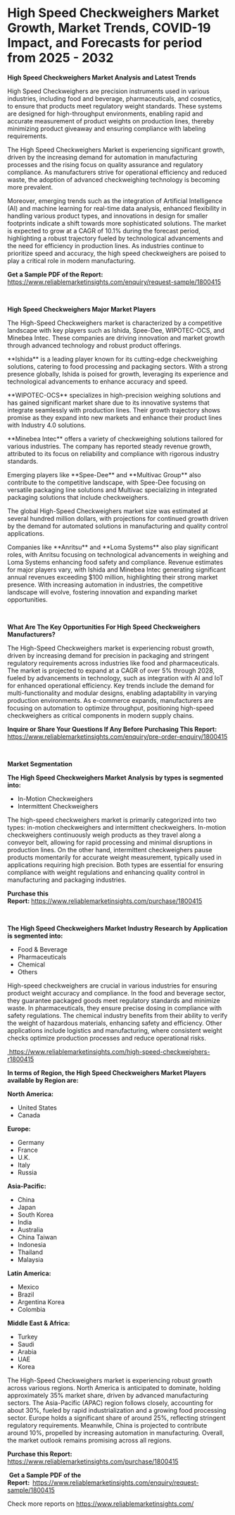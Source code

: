<p><h1>High Speed Checkweighers Market Growth, Market Trends, COVID-19 Impact, and Forecasts for period from 2025 - 2032</h1></p><p><strong>High Speed Checkweighers Market Analysis and Latest Trends</strong></p>
<p><p>High Speed Checkweighers are precision instruments used in various industries, including food and beverage, pharmaceuticals, and cosmetics, to ensure that products meet regulatory weight standards. These systems are designed for high-throughput environments, enabling rapid and accurate measurement of product weights on production lines, thereby minimizing product giveaway and ensuring compliance with labeling requirements.</p><p>The High Speed Checkweighers Market is experiencing significant growth, driven by the increasing demand for automation in manufacturing processes and the rising focus on quality assurance and regulatory compliance. As manufacturers strive for operational efficiency and reduced waste, the adoption of advanced checkweighing technology is becoming more prevalent.</p><p>Moreover, emerging trends such as the integration of Artificial Intelligence (AI) and machine learning for real-time data analysis, enhanced flexibility in handling various product types, and innovations in design for smaller footprints indicate a shift towards more sophisticated solutions. The market is expected to grow at a CAGR of 10.1% during the forecast period, highlighting a robust trajectory fueled by technological advancements and the need for efficiency in production lines. As industries continue to prioritize speed and accuracy, the high speed checkweighers are poised to play a critical role in modern manufacturing.</p></p>
<p><strong>Get a Sample PDF of the Report:&nbsp;</strong> <a href="https://www.reliablemarketinsights.com/enquiry/request-sample/1800415?utm_campaign=3193&utm_medium=2&utm_source=Github&utm_content=ia&utm_term=10042025&utm_id=high-speed-checkweighers">https://www.reliablemarketinsights.com/enquiry/request-sample/1800415</a></p>
<p>&nbsp;</p>
<p><strong>High Speed Checkweighers Major Market Players</strong></p>
<p><p>The High-Speed Checkweighers market is characterized by a competitive landscape with key players such as Ishida, Spee-Dee, WIPOTEC-OCS, and Minebea Intec. These companies are driving innovation and market growth through advanced technology and robust product offerings.</p><p>**Ishida** is a leading player known for its cutting-edge checkweighing solutions, catering to food processing and packaging sectors. With a strong presence globally, Ishida is poised for growth, leveraging its experience and technological advancements to enhance accuracy and speed.</p><p>**WIPOTEC-OCS** specializes in high-precision weighing solutions and has gained significant market share due to its innovative systems that integrate seamlessly with production lines. Their growth trajectory shows promise as they expand into new markets and enhance their product lines with Industry 4.0 solutions.</p><p>**Minebea Intec** offers a variety of checkweighing solutions tailored for various industries. The company has reported steady revenue growth, attributed to its focus on reliability and compliance with rigorous industry standards.</p><p>Emerging players like **Spee-Dee** and **Multivac Group** also contribute to the competitive landscape, with Spee-Dee focusing on versatile packaging line solutions and Multivac specializing in integrated packaging solutions that include checkweighers.</p><p>The global High-Speed Checkweighers market size was estimated at several hundred million dollars, with projections for continued growth driven by the demand for automated solutions in manufacturing and quality control applications. </p><p>Companies like **Anritsu** and **Loma Systems** also play significant roles, with Anritsu focusing on technological advancements in weighing and Loma Systems enhancing food safety and compliance. Revenue estimates for major players vary, with Ishida and Minebea Intec generating significant annual revenues exceeding $100 million, highlighting their strong market presence. With increasing automation in industries, the competitive landscape will evolve, fostering innovation and expanding market opportunities.</p></p>
<p>&nbsp;</p>
<p><strong>What Are The Key Opportunities For High Speed Checkweighers Manufacturers?</strong></p>
<p><p>The High-Speed Checkweighers market is experiencing robust growth, driven by increasing demand for precision in packaging and stringent regulatory requirements across industries like food and pharmaceuticals. The market is projected to expand at a CAGR of over 5% through 2028, fueled by advancements in technology, such as integration with AI and IoT for enhanced operational efficiency. Key trends include the demand for multi-functionality and modular designs, enabling adaptability in varying production environments. As e-commerce expands, manufacturers are focusing on automation to optimize throughput, positioning high-speed checkweighers as critical components in modern supply chains.</p></p>
<p><strong>Inquire or Share Your Questions If Any Before Purchasing This Report:</strong> <a href="https://www.reliablemarketinsights.com/enquiry/pre-order-enquiry/1800415?utm_campaign=3193&utm_medium=2&utm_source=Github&utm_content=ia&utm_term=10042025&utm_id=high-speed-checkweighers">https://www.reliablemarketinsights.com/enquiry/pre-order-enquiry/1800415</a></p>
<p>&nbsp;</p>
<p><strong>Market Segmentation</strong></p>
<p><strong>The High Speed Checkweighers Market Analysis by types is segmented into:</strong></p>
<p><ul><li>In-Motion Checkweighers</li><li>Intermittent Checkweighers</li></ul></p>
<p><p>The high-speed checkweighers market is primarily categorized into two types: in-motion checkweighers and intermittent checkweighers. In-motion checkweighers continuously weigh products as they travel along a conveyor belt, allowing for rapid processing and minimal disruptions in production lines. On the other hand, intermittent checkweighers pause products momentarily for accurate weight measurement, typically used in applications requiring high precision. Both types are essential for ensuring compliance with weight regulations and enhancing quality control in manufacturing and packaging industries.</p></p>
<p><strong>Purchase this Report:&nbsp;</strong><a href="https://www.reliablemarketinsights.com/purchase/1800415?utm_campaign=3193&utm_medium=2&utm_source=Github&utm_content=ia&utm_term=10042025&utm_id=high-speed-checkweighers">https://www.reliablemarketinsights.com/purchase/1800415</a></p>
<p>&nbsp;</p>
<p><strong>The High Speed Checkweighers Market Industry Research by Application is segmented into:</strong></p>
<p><ul><li>Food & Beverage</li><li>Pharmaceuticals</li><li>Chemical</li><li>Others</li></ul></p>
<p><p>High-speed checkweighers are crucial in various industries for ensuring product weight accuracy and compliance. In the food and beverage sector, they guarantee packaged goods meet regulatory standards and minimize waste. In pharmaceuticals, they ensure precise dosing in compliance with safety regulations. The chemical industry benefits from their ability to verify the weight of hazardous materials, enhancing safety and efficiency. Other applications include logistics and manufacturing, where consistent weight checks optimize production processes and reduce operational risks.</p></p>
<p><a href="https://www.reliablemarketinsights.com/high-speed-checkweighers-r1800415?utm_campaign=3193&utm_medium=2&utm_source=Github&utm_content=ia&utm_term=10042025&utm_id=high-speed-checkweighers">&nbsp;https://www.reliablemarketinsights.com/high-speed-checkweighers-r1800415</a></p>
<p><strong>In terms of Region, the High Speed Checkweighers Market Players available by Region are:</strong></p>
<p>
    <p> <strong> North America: </strong>
        <ul>
            <li>United States</li>
            <li>Canada</li>
        </ul>
        </p> 
    <p> <strong> Europe: </strong>
        <ul>
            <li>Germany</li>
            <li>France</li>
            <li>U.K.</li>
            <li>Italy</li>
            <li>Russia</li>
        </ul>
        </p> 
    <p> <strong> Asia-Pacific: </strong>
        <ul>
            <li>China</li>
            <li>Japan</li>
            <li>South Korea</li>
            <li>India</li>
            <li>Australia</li>
            <li>China Taiwan</li>
            <li>Indonesia</li>
            <li>Thailand</li>
            <li>Malaysia</li>
        </ul>
        </p> 
    <p> <strong> Latin America: </strong>
        <ul>
            <li>Mexico</li>
            <li>Brazil</li>
            <li>Argentina Korea</li>
            <li>Colombia</li>
        </ul>
        </p> 
    <p> <strong> Middle East & Africa: </strong>
        <ul>
            <li>Turkey</li>
            <li>Saudi</li>
            <li>Arabia</li>
            <li>UAE</li>
            <li>Korea</li>
        </ul>
    </p>
    </p>
<p><p>The High-Speed Checkweighers market is experiencing robust growth across various regions. North America is anticipated to dominate, holding approximately 35% market share, driven by advanced manufacturing sectors. The Asia-Pacific (APAC) region follows closely, accounting for about 30%, fueled by rapid industrialization and a growing food processing sector. Europe holds a significant share of around 25%, reflecting stringent regulatory requirements. Meanwhile, China is projected to contribute around 10%, propelled by increasing automation in manufacturing. Overall, the market outlook remains promising across all regions.</p></p>
<p><strong>Purchase this Report: </strong><a href="https://www.reliablemarketinsights.com/purchase/1800415?utm_campaign=3193&utm_medium=2&utm_source=Github&utm_content=ia&utm_term=10042025&utm_id=high-speed-checkweighers">https://www.reliablemarketinsights.com/purchase/1800415</a></p>
<p>&nbsp;<strong>Get a Sample PDF of the Report:&nbsp;&nbsp;</strong><a href="https://www.reliablemarketinsights.com/enquiry/request-sample/1800415?utm_campaign=3193&utm_medium=2&utm_source=Github&utm_content=ia&utm_term=10042025&utm_id=high-speed-checkweighers">https://www.reliablemarketinsights.com/enquiry/request-sample/1800415</a></p>
<p><strong></strong></p>
<p>Check more reports on <a href="https://www.reliablemarketinsights.com/?utm_campaign=3193&utm_medium=2&utm_source=Github&utm_content=ia&utm_term=10042025&utm_id=high-speed-checkweighers">https://www.reliablemarketinsights.com/</a></p>